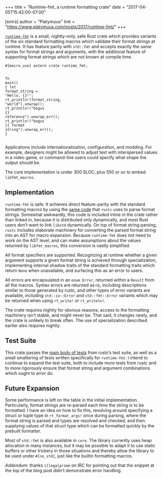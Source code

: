 +++
title = "Runtime-fmt, a runtime formatting crate"
date = "2017-04-05T15:42:00-07:00"

[extra]
author = "Platymuus"
link = "https://www.platymuus.com/posts/2017/runtime-fmt/"
+++
<p><a href="https://crates.io/crates/runtime-fmt"><code class="highlighter-rouge">runtime-fmt</code></a> is a small, nightly-only, safe Rust crate which provides
variants of the six standard formatting macros which validate their format
strings at runtime. It has feature parity with <code class="highlighter-rouge">std::fmt</code> and accepts exactly
the same syntax for format strings and arguments, with the additional feature
of supporting format strings which are not known at compile time.</p>

<div class="language-rust highlighter-rouge"><div class="highlight"><pre class="highlight"><code><span class="err">#</span><span class="p">[</span><span class="n">macro_use</span><span class="p">]</span> <span class="k">extern</span> <span class="n">crate</span> <span class="n">runtime_fmt</span><span class="p">;</span>

<span class="k">fn</span> <span class="nf">main</span><span class="p">()</span> <span class="p">{</span>
	<span class="k">let</span> <span class="n">format_string</span> <span class="o">=</span> <span class="s">"Hello, {}!"</span><span class="p">;</span>
	<span class="nd">rt_println!</span><span class="p">(</span><span class="n">format_string</span><span class="p">,</span> <span class="s">"world"</span><span class="p">)</span><span class="nf">.unwrap</span><span class="p">();</span>
	<span class="nd">rt_println!</span><span class="p">(</span><span class="s">"bogus {} reference"</span><span class="p">)</span><span class="nf">.unwrap_err</span><span class="p">();</span>
	<span class="nd">rt_println!</span><span class="p">(</span><span class="s">"bogus }{ format string"</span><span class="p">)</span><span class="nf">.unwrap_err</span><span class="p">();</span>
<span class="p">}</span>
</code></pre></div></div>

<p>Applications include internationalization, configuration, and modding. For
example, designers might be allowed to adjust text with interspersed values in
a video game, or command-line users could specify what shape the output should
be.</p>

<p>The core implementation is under 300 SLOC, plus 550 or
so to embed <code class="highlighter-rouge">libfmt_macros</code>.</p>

<h2 id="implementation">Implementation</h2>

<p><code class="highlighter-rouge">runtime-fmt</code> is safe. It achieves direct feature-parity with the standard
formatting macros by using the <a href="https://github.com/rust-lang/rust/blob/9b0b5b45dbd268aba0a79453f506bfe00bb57042/src/libfmt_macros/lib.rs">same code</a> that <code class="highlighter-rouge">rustc</code> uses to parse format
strings. Somewhat awkwardly, this code is included inline in the crate rather
than linked in, because it is distributed only dynamically, and most Rust users
don’t want to link <code class="highlighter-rouge">libstd</code> dynamically.
On top of format string parsing, <code class="highlighter-rouge">rustc</code> includes elaborate machinery for
converting the parsed format string into an AST for macro expansion. Because
<code class="highlighter-rouge">runtime-fmt</code> does not need to work on the AST level, and can make assumptions
about the values returned by <code class="highlighter-rouge">libfmt_macros</code>, this conversion is vastly
simplified.</p>

<p>All format specifiers are supported. Recognizing at runtime whether a given
argument supports a given format string is achieved through specialization,
implementing internal shadow traits of the standard formatting traits which
return <code class="highlighter-rouge">None</code> when unavailable, and surfacing this as an error to users.</p>

<p>All errors are encapsulated in an <code class="highlighter-rouge">enum Error</code>, returned within a <code class="highlighter-rouge">Result</code> from
all the macros. Syntax errors are returned as-is, including descriptions
similar to those generated by rustc, and other types of error variants are
available, including <code class="highlighter-rouge">std::io::Error</code> and <code class="highlighter-rouge">std::fmt::Error</code> variants which may
be returned when using <code class="highlighter-rouge">rt_write!</code> or <code class="highlighter-rouge">rt_writeln!</code>.</p>

<p>The crate requires nightly for obvious reasons; access to the formatting
machinery isn’t stable, and might never be. That said, it changes rarely, and
the crate is unlikely to break often. The use of specialization described
earlier also requires nightly.</p>

<h2 id="test-suite">Test Suite</h2>

<p>This crate passes the <a href="https://github.com/rust-lang/rust/blob/80654862831e27f249f05bcb50552510f1b5f643/src/test/run-pass/ifmt.rs">main body of tests</a> from rustc’s test suite, as
well as a small smattering of tests written specifically for <code class="highlighter-rouge">runtime-fmt</code>. I
intend to continue to expand the test suite, both to include more tests from
rustc and to more rigorously ensure that format string and argument
combinations which ought to error do.</p>

<h2 id="future-expansion">Future Expansion</h2>

<p>Some performance is left on the table in the initial implementation.
Particularly, format strings are re-parsed each time the string is to be
formatted. I have an idea on how to fix this, revolving around specifying a
struct or tuple type in <code class="highlighter-rouge">rt_format_args!</code> once during parsing, where the format
string is parsed and types are resolved and checked, and then supplying values
of that struct type which can be formatted quickly by the prebuilt formatter.</p>

<p>Most of <code class="highlighter-rouge">std::fmt</code> is also available in <code class="highlighter-rouge">core</code>. The library currently uses heap
allocation in many instances, but it may be possible to adapt it to use static
buffers or other trickery in those situations and thereby allow the library
to be used under <code class="highlighter-rouge">#[no_std]</code>, just like the builtin formatting macros.</p>

<p><em>Addendum</em>: thanks <code class="highlighter-rouge">illegalprime</code> on IRC for pointing out that the snippet at
the top of the blog post didn’t demonstrate error handling.</p>